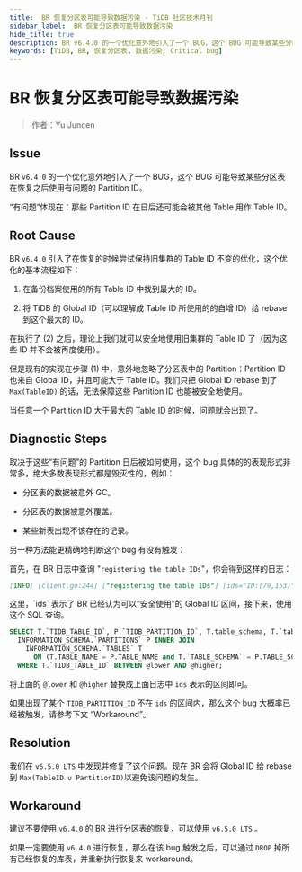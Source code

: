 ```yaml
---
title:  BR 恢复分区表可能导致数据污染 - TiDB 社区技术月刊
sidebar_label:  BR 恢复分区表可能导致数据污染
hide_title: true
description: BR v6.4.0 的一个优化意外地引入了一个 BUG，这个 BUG 可能导致某些分区表在恢复之后使用有问题的 Partition ID。本文将分享如何避免这个情况的发生。
keywords: [TiDB, BR, 恢复分区表, 数据污染, Critical bug]
---
```


#  BR 恢复分区表可能导致数据污染

> 作者：Yu Juncen

## Issue

BR `v6.4.0` 的一个优化意外地引入了一个 BUG，这个 BUG 可能导致某些分区表在恢复之后使用有问题的 Partition ID。

“有问题”体现在：那些 Partition ID 在日后还可能会被其他 Table 用作 Table ID。

## Root Cause

BR `v6.4.0` 引入了在恢复的时候尝试保持旧集群的 Table ID 不变的优化，这个优化的基本流程如下：

1. 在备份档案使用的所有 Table ID 中找到最大的 ID。

2. 将 TiDB 的 Global ID（可以理解成 Table ID 所使用的的自增 ID）给 rebase 到这个最大的 ID。

在执行了 (2) 之后，理论上我们就可以安全地使用旧集群的 Table ID 了（因为这些 ID 并不会被再度使用）。

但是现有的实现在步骤 (1) 中，意外地忽略了分区表中的 Partition：Partition ID 也来自 Global ID，并且可能大于 Table ID。我们只把 Global ID rebase 到了 `Max(TableID)` 的话，无法保障这些 Partition ID 也能被安全地使用。

当任意一个 Partition ID 大于最大的 Table ID 的时候，问题就会出现了。

## Diagnostic Steps

取决于这些“有问题”的 Partition 日后被如何使用，这个 bug 具体的的表现形式非常多，绝大多数表现形式都是毁灭性的，例如：

- 分区表的数据被意外 GC。

- 分区表的数据被意外覆盖。

- 某些新表出现不该存在的记录。

另一种方法能更精确地判断这个 bug 有没有触发：

首先，在 BR 日志中查询 "`registering the table IDs`"，你会得到这样的日志：

```markdown
[INFO] [client.go:244] ["registering the table IDs"] [ids="ID:[79,153)"]
```

这里，\`ids\` 表示了 BR 已经认为可以“安全使用”的 Global ID 区间，接下来，使用这个 SQL 查询。

```sql
SELECT T.`TIDB_TABLE_ID`, P.`TIDB_PARTITION_ID`, T.table_schema, T.`table_name`, partition_name FROM 
  INFORMATION_SCHEMA.`PARTITIONS` P INNER JOIN 
    INFORMATION_SCHEMA.`TABLES` T 
      ON (T.TABLE_NAME = P.TABLE_NAME and T.`TABLE_SCHEMA` = P.TABLE_SCHEMA) 
  WHERE T.`TIDB_TABLE_ID` BETWEEN @lower AND @higher;
```

将上面的 `@lower` 和 `@higher` 替换成上面日志中 `ids` 表示的区间即可。

如果出现了某个 `TIDB_PARTITION_ID` 不在 `ids` 的区间内，那么这个 bug 大概率已经被触发，请参考下文 “Workaround”。&#x20;

## Resolution

我们在 `v6.5.0 LTS` 中发现并修复了这个问题。现在 BR 会将 Global ID 给 rebase 到 `Max(TableID ∪ PartitionID)`以避免该问题的发生。

## Workaround

建议不要使用 `v6.4.0` 的 BR 进行分区表的恢复，可以使用 `v6.5.0 LTS` 。

如果一定要使用 `v6.4.0` 进行恢复，那么在该 bug 触发之后，可以通过 `DROP` 掉所有已经恢复的库表，并重新执行恢复来 workaround。

